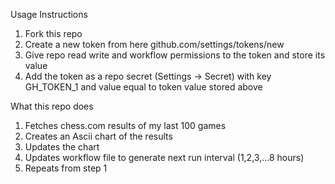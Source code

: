 Usage Instructions

1. Fork this repo
2. Create a new token from here github.com/settings/tokens/new
3. Give repo read write and workflow permissions to the token and store its value
4. Add the token as a repo secret (Settings -> Secret) with key GH_TOKEN_1 and value equal to token value stored above

What this repo does

1. Fetches chess.com results of my last 100 games
2. Creates an Ascii chart of the results
3. Updates the chart
4. Updates workflow file to generate next run interval (1,2,3,...8 hours)
5. Repeats from step 1
